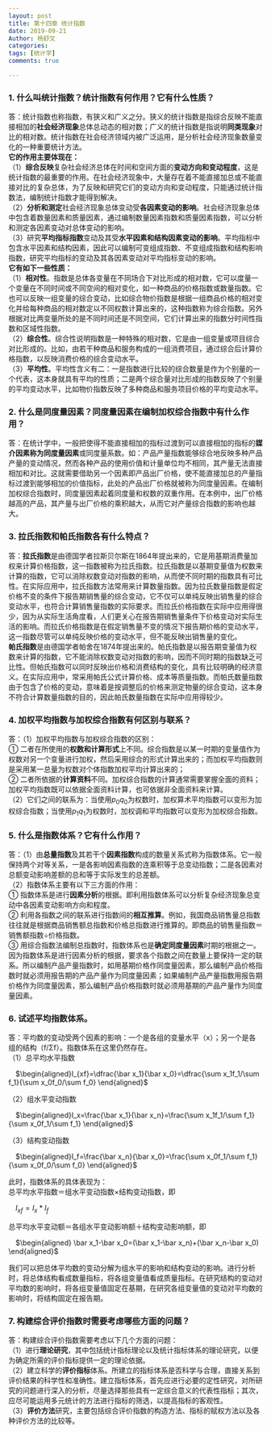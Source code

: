 ```yaml
---
layout: post
title: 第十四章 统计指数
date: 2019-09-21
Author: 杨舒文
categories: 
tags: [统计学]
comments: true

---
```


### 1. 什么叫统计指数？统计指数有何作用？它有什么性质？

答：统计指数也称指数，有狭义和广义之分。狭义的统计指数是指综合反映不能直接相加的**社会经济现象**总体总动态的相对数；广义的统计指数是指说明**同类现象**对比的相对数。统计指数在社会经济领域内被广泛运用，是分析社会经济现象数量变化的一种重要统计方法。  
**它的作用主要体现在：**   
（1）**综合反映**复杂社会经济总体在时间和空间方面的**变动方向和变动程度**，这是统计指数的最重要的作用。在社会经济现象中，大量存在着不能直接加总或不能直接对比的复杂总体，为了反映和研究它们的变动方向和变动程度，只能通过统计指数法，编制统计指数才能得到解决。   
（2）**分析和测定**社会经济现象总体变动受**各因素变动的影响**。社会经济现象总体中包含着数量因素和质量因素，通过编制数量因素指数和质量因素指数，可以分析和测定各因素变动对总体变动的影响。  
（3）研究**平均指标指数**变动及其受**水平因素和结构因素变动的影响**。平均指标中包含水平因素和结构因素，因此可以编制可变组成指数、不变组成指数和结构影响指数，研究平均指标的变动及其各因素变动对平均指标变动的影响。  
**它有如下一些性质：**  
（1）**相对性**。指数是总体各变量在不同场合下对比形成的相对数，它可以度量一个变量在不同时间或不同空间的相对变化，如一种商品的价格指数或数量指数。它也可以反映一组变量的综合变动，比如综合物价指数是根据一组商品价格的相对变化并给每种商品的相对数定以不同权数计算出来的，这种指数称为综合指数。另外根据对比两变量所处的是不同时间还是不同空间，它们计算出来的指数分时间性指数和区域性指数。  
（2）**综合性**。综合性说明指数是一种特殊的相对数，它是由一组变量或项目综合对比形成的。比如，由若干种商品和服务构成的一组消费项目，通过综合后计算价格指数，以反映消费价格的综合变动水平。  
（3）**平均性**。平均性含义有二：一是指数进行比较的综合数量是作为个别量的一个代表，这本身就具有平均的性质；二是两个综合量对比形成的指数反映了个别量的平均变动水平，比如物价指数反映了多种商品和服务项目价格的平均变动水平。 



### 2. 什么是同度量因素？同度量因素在编制加权综合指数中有什么作用？

答：在统计学中，一般把使得不能直接相加的指标过渡到可以直接相加的指标的**媒介因素称为同度量因素**或同度量系数。如：产品产量指数能够综合地反映多种产品产量的变动情况，然而各种产品的使用价值和计量单位均不相同，其产量无法直接相加和对比。这就需要借助另一个因素即产品出厂价格，使不能直接加总的产量指标过渡到能够相加的价值指标，此处的产品出厂价格就被称为同度量因素。在编制加权综合指数时，同度量因素起着同度量和权数的双重作用。在本例中，出厂价格越高的产品，其产量与出厂价格的乘积越大，从而它对产量综合指数的影响也越大。



### 3. 拉氏指数和帕氏指数各有什么特点？

答：**拉氏指数**是由德国学者拉斯贝尔斯在1864年提出来的，它是用基期消费量加权来计算价格指数，这一指数被称为拉氏指数。拉氏指数是以基期变量值为权数来计算的指数，它可以消除权数变动对指数的影响，从而使不同时期的指数具有可比性。在实际应用中，拉氏指数方法常用来计算数量指数。因为拉氏数量指数是假定价格不变的条件下报告期销售量的综合变动，它不仅可以单纯反映出销售量的综合变动水平，也符合计算销售量指数的实际要求。而拉氏价格指数在实际中应用得很少，因为从实际生活角度看，人们更关心在报告期销售量条件下价格变动对实际生活的影响。而拉氏价格指数是在假定销售量不变的情况下报告期价格的变动水平，这一指数尽管可以单纯反映价格的变动水平，但不能反映出销售量的变化。  
**帕氏指数**是由德国学者帕舍在1874年提出来的。帕氏指数是以报告期变量值为权数来计算的指数，它不能消除权数变动对指数的影响，因而不同时期的指数缺乏可比性。但帕氏指数可以同时反映出价格和消费结构的变化，具有比较明确的经济意义。在实际应用中，常采用帕氏公式计算价格、成本等质量指数。而帕氏数量指数由于包含了价格的变动，意味着是按调整后的价格来测定物量的综合变动，这本身不符合计算数量指数的目的，因此帕氏数量指数在实际中应用得较少。



### 4. 加权平均指数与加权综合指数有何区别与联系？

答：（1）加权平均指数与加权综合指数的区别：  
① 二者在所使用的**权数和计算形式**上不同。综合指数是以某一时期的变量值作为权数对另一个变量进行加权，然后采用综合的形式计算出来的；而加权平均指数则是采用某一总量为权数对个体指数加权平均计算出来的；  
② 二者所依据的**计算资料**不同。加权综合指数的计算通常需要掌握全面的资料；加权平均指数既可以依据全面资料计算，也可依据非全面资料来计算。  
（2）它们之间的联系为：当使用$p_0q_0$为权数时，加权算术平均指数可以变形为加权综合指数；当使用$p_1q_1$为权数时，加权调和平均指数可以变形为加权综合指数。



### 5. 什么是指数体系？它有什么作用？

答：（1）由**总量指数**及其若干个**因素指数**构成的数量关系式称为指数体系。它一般保持两个对等关系，一是各影响因素指数的连乘积等于总变动指数；二是各因素对总额变动影响差额的总和等于实际发生的总差额。  
（2）指数体系主要有以下三方面的作用：  
① 指数体系是进行**因素分析**的根据。即利用指数体系可以分析复杂经济现象总变动中各因素变动影响方向和程度。  
② 利用各指数之间的联系进行指数间的**相互推算**。例如，我国商品销售量总指数往往就是根据商品销售额总指数和价格总指数进行推算的。即商品的销售量指数＝销售额指数÷价格指数。  
③ 用综合指数法编制总指数时，指数体系也是**确定同度量因素**时期的根据之一。因为指数体系是进行因素分析的根据，要求各个指数之间在数量上要保持一定的联系。所以编制产品产量指数时，如用基期价格作同度量因素，那么编制产品价格指数时就必须用报告期的产品产量作为同度量因素；如果编制产品产量指数用报告期价格作为同度量因素，那么编制产品价格指数时就必须用基期的产品产量作为同度量因素。



### 6. 试述平均指数体系。

答：平均数的变动受两个因素的影响：一个是各组的变量水平（x）；另一个是各组的结构（f/Σf）。指数体系在这里仍然存在。  
（1）总平均水平指数   

&ensp;&ensp;$\begin{aligned}I_{xf}=\dfrac{\bar x_1}{\bar x_0}=\dfrac{\sum x_1f_1/\sum f_1}{\sum x_0f_0/\sum f_0} \end{aligned}$   

（2）组水平变动指数  

&ensp;&ensp;$\begin{aligned}I_x=\frac{\bar x_1}{\bar x_n}=\frac{\sum x_1f_1/\sum f_1}{\sum x_0f_1/\sum f_1} \end{aligned}$   

（3）结构变动指数  

&ensp;&ensp;$\begin{aligned}I_f=\frac{\bar x_n}{\bar x_0}=\frac{\sum x_0f_1/\sum f_1}{\sum x_0f_0/\sum f_0} \end{aligned}$   

此时，指数体系的具体表现为：  
总平均水平指数＝组水平变动指数×结构变动指数，即  

&ensp;&ensp;$I_{xf}=I_x*I_f$

总平均水平变动额＝各组水平变动影响额＋结构变动影响额，即  

&ensp;&ensp;$\begin{aligned} \bar x_1-\bar x_0=(\bar x_1-\bar x_n)+(\bar x_n-\bar x_0) \end{aligned}$   

我们可以把总体平均数的变动分解为组水平的影响和结构变动的影响。进行分析时，将总体结构看成数量指标，将各组变量值看成质量指标。在研究结构的变动对平均数的影响时，将各组变量值固定在基期，在研究各组变量值的变动对平均数的影响时，将结构固定在报告期。



### 7. 构建综合评价指数时需要考虑哪些方面的问题？

答：构建综合评价指数需要考虑以下几个方面的问题：  
（1）进行**理论研究**，其中包括统计指标理论以及统计指标体系的理论研究，以便为确定所需的评价指标提供一定的理论依据。  
（2）建立科学的**评价指标**体系。所建立的指标体系是否科学与合理，直接关系到评价结果的科学性和准确性。建立指标体系，首先应进行必要的定性研究，对所研究的问题进行深入的分析，尽量选择那些具有一定综合意义的代表性指标；其次，应尽可能运用多元统计的方法进行指标的筛选，以提高指标的客观性。  
（3）**评价方法**研究，主要包括综合评价指数的构造方法、指标的赋权方法以及各种评价方法的比较等。
